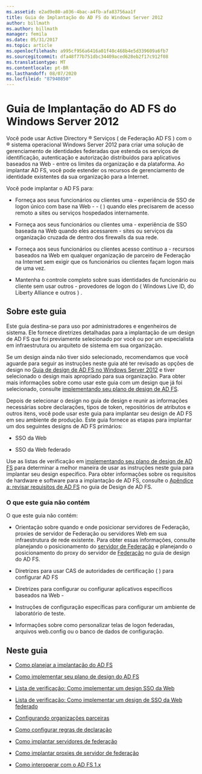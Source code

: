 ```yaml
---
ms.assetid: e2ad9e80-a036-4bac-a4fb-afa83756aa1f
title: Guia de Implantação do AD FS do Windows Server 2012
author: billmath
ms.author: billmath
manager: femila
ms.date: 05/31/2017
ms.topic: article
ms.openlocfilehash: a995cf956a6416a01f40c468b4e5d339609a6fb7
ms.sourcegitcommit: dfa48f77b751dbc34409aced628eb2f17c912f08
ms.translationtype: MT
ms.contentlocale: pt-BR
ms.lasthandoff: 08/07/2020
ms.locfileid: "87940850"
---
```

# <a name="windows-server-2012-ad-fs-deployment-guide"></a>Guia de Implantação do AD FS do Windows Server 2012


Você pode usar Active Directory &reg; Serviços \( de Federação AD FS \) com o &reg; sistema operacional Windows Server 2012 para criar uma solução de gerenciamento de identidades federadas que estenda os serviços de identificação, autenticação e autorização distribuídos para aplicativos baseados na Web \- entre os limites da organização e da plataforma. Ao implantar AD FS, você pode estender os recursos de gerenciamento de identidade existentes da sua organização para a Internet.

Você pode implantar o AD FS para:

-   Forneça aos seus funcionários ou clientes uma \- experiência de SSO de logon único com base na Web \- \- \( \) quando eles precisarem de acesso remoto a sites ou serviços hospedados internamente.

-   Forneça aos seus funcionários ou clientes uma \- experiência de SSO baseada na Web quando eles acessarem \- sites ou serviços da organização cruzada de dentro dos firewalls da sua rede.

-   Forneça aos seus funcionários ou clientes acesso contínuo a \- recursos baseados na Web em qualquer organização de parceiro de Federação na Internet sem exigir que os funcionários ou clientes façam logon mais de uma vez.

-   Mantenha o controle completo sobre suas identidades de funcionário ou cliente sem usar outros \- provedores de logon do \( Windows Live ID, do Liberty Alliance e outros \) .

## <a name="about-this-guide"></a>Sobre este guia
Este guia destina-se para uso por administradores e engenheiros de sistema. Ele fornece diretrizes detalhadas para a implantação de um design de AD FS que foi previamente selecionado por você ou por um especialista em infraestrutura ou arquiteto de sistema em sua organização.

Se um design ainda não tiver sido selecionado, recomendamos que você aguarde para seguir as instruções neste guia até ter revisado as opções de design no [Guia de design de AD FS no Windows Server 2012](../design/ad-fs-design-guide-in-windows-server-2012.md) e tiver selecionado o design mais apropriado para sua organização. Para obter mais informações sobre como usar este guia com um design que já foi selecionado, consulte [implementando seu plano de design de AD FS](Implementing-Your-AD-FS-Design-Plan.md).

Depois de selecionar o design no guia de design e reunir as informações necessárias sobre declarações, tipos de token, repositórios de atributos e outros itens, você pode usar este guia para implantar seu design de AD FS em seu ambiente de produção. Este guia fornece as etapas para implantar um dos seguintes designs de AD FS primários:

-   SSO da Web

-   SSO da Web federado

Use as listas de verificação em [implementando seu plano de design de AD FS](Implementing-Your-AD-FS-Design-Plan.md) para determinar a melhor maneira de usar as instruções neste guia para implantar seu design específico. Para obter informações sobre os requisitos de hardware e software para a implantação de AD FS, consulte o [Apêndice a: revisar requisitos de AD FS](/previous-versions/windows/it-pro/windows-server-2012-R2-and-2012/ff678034(v=ws.11)) no guia de Design de AD FS.

### <a name="what-this-guide-does-not-provide"></a>O que este guia não contém
O que este guia não contém:

-   Orientação sobre quando e onde posicionar servidores de Federação, proxies de servidor de Federação ou servidores Web em sua infraestrutura de rede existente. Para obter essas informações, consulte planejando o posicionamento do [servidor de Federação](../design/planning-federation-server-placement.md) e planejando o posicionamento do proxy do servidor de [Federação](../design/planning-federation-server-proxy-placement.md) no guia de design do AD FS.

-   Diretrizes para usar CAS de autoridades de certificação \( \) para configurar AD FS

-   Diretrizes para configurar ou configurar aplicativos específicos baseados na Web \-

-   Instruções de configuração específicas para configurar um ambiente de laboratório de teste.

-   Informações sobre como personalizar telas de logon federadas, arquivos web.config ou o banco de dados de configuração.

## <a name="in-this-guide"></a>Neste guia

-   [Como planejar a implantação do AD FS](Planning-to-Deploy-AD-FS.md)

-   [Como implementar seu plano de design do AD FS](Implementing-Your-AD-FS-Design-Plan.md)

-   [Lista de verificação: Como implementar um design SSO da Web](Checklist--Implementing-a-Web-SSO-Design.md)

-   [Lista de verificação: Como implementar um design de SSO da Web federado](Checklist--Implementing-a-Federated-Web-SSO-Design.md)

-   [Configurando organizações parceiras](Configuring-Partner-Organizations.md)

-   [Como configurar regras de declaração](Configuring-Claim-Rules.md)

-   [Como implantar servidores de federação](Deploying-Federation-Servers.md)

-   [Como implantar proxies de servidor de federação](Deploying-Federation-Server-Proxies.md)

-   [Como interoperar com o AD FS 1.x](Interoperating-with-AD-FS-1.x.md)
